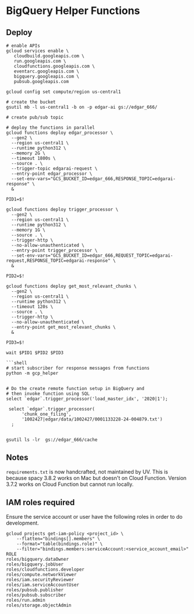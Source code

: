 # BigQuery Helper Functions

## Deploy

```shell
# enable APIs
gcloud services enable \
   cloudbuild.googleapis.com \
   run.googleapis.com \
   cloudfunctions.googleapis.com \
   eventarc.googleapis.com \
   bigquery.googleapis.com \
   pubsub.googleapis.com

gcloud config set compute/region us-central1

# create the bucket
gsutil mb -l us-central1 -b on -p edgar-ai gs://edgar_666/

# create pub/sub topic

# deploy the functions in parallel
gcloud functions deploy edgar_processor \
  --gen2 \
  --region us-central1 \
  --runtime python312 \
  --memory 2G \
  --timeout 1800s \
  --source . \
  --trigger-topic edgarai-request \
  --entry-point edgar_processor \
  --set-env-vars="GCS_BUCKET_ID=edgar_666,RESPONSE_TOPIC=edgarai-response" \
  &

PID1=$!

gcloud functions deploy trigger_processor \
  --gen2 \
  --region us-central1 \
  --runtime python312 \
  --memory 1G \
  --source . \
  --trigger-http \
  --no-allow-unauthenticated \
  --entry-point trigger_processor \
  --set-env-vars="GCS_BUCKET_ID=edgar_666,REQUEST_TOPIC=edgarai-request,RESPONSE_TOPIC=edgarai-response" \
  &

PID2=$!

gcloud functions deploy get_most_relevant_chunks \
  --gen2 \
  --region us-central1 \
  --runtime python312 \
  --timeout 120s \
  --source . \
  --trigger-http \
  --no-allow-unauthenticated \
  --entry-point get_most_relevant_chunks \
  &

PID3=$!

wait $PID1 $PID2 $PID3

```shell
# start subscriber for response messages from functions
python -m gcp_helper


# Do the create remote function setup in BigQuery and
# then invoke function using SQL
select `edgar`.trigger_processor('load_master_idx', '2020|1');

 select `edgar`.trigger_processor(
      'chunk_one_filing',
      '1002427|edgar/data/1002427/0001133228-24-004879.txt')
  ;


gsutil ls -lr  gs://edgar_666/cache

```

## Notes
```requirements.txt``` is now handcrafted, not maintained by UV. This is because spacy 3.8.2 works on Mac but doesn't on Cloud Function. Version 3.7.2 works on Cloud Function but cannot run locally.

## IAM roles required
Ensure the service account or user have the following roles in order to do development.

```shell
gcloud projects get-iam-policy <project_id> \
    --flatten="bindings[].members" \
    --format="table(bindings.role)" \
    --filter="bindings.members:serviceAccount:<service_account_email>"
ROLE
roles/bigquery.dataOwner
roles/bigquery.jobUser
roles/cloudfunctions.developer
roles/compute.networkViewer
roles/iam.securityReviewer
roles/iam.serviceAccountUser
roles/pubsub.publisher
roles/pubsub.subscriber
roles/run.admin
roles/storage.objectAdmin
```
